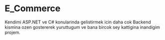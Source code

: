 # E_Commerce

Kendimi ASP.NET ve C# konularinda gelistirmek icin daha cok Backend kismina ozen gostererek yuruttugum ve bana bircok sey kattigina inandigim projem.
